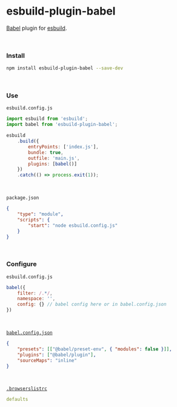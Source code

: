# esbuild-plugin-babel

[Babel](https://github.com/babel/babel) plugin for [esbuild](https://github.com/evanw/esbuild).

<br>

### Install

```zsh
npm install esbuild-plugin-babel --save-dev
```

<br>

### Use

`esbuild.config.js`

```js
import esbuild from 'esbuild';
import babel from 'esbuild-plugin-babel';

esbuild
    .build({
        entryPoints: ['index.js'],
        bundle: true,
        outfile: 'main.js',
        plugins: [babel()]
    })
    .catch(() => process.exit(1));
```

<br>

`package.json`

```json
{
    "type": "module",
    "scripts": {
        "start": "node esbuild.config.js"
    }
}
```

<br>

### Configure

`esbuild.config.js`

```js
babel({
    filter: /.*/,
    namespace: '',
    config: {} // babel config here or in babel.config.json
})
```

<br>

[`babel.config.json`](https://babeljs.io/docs/en/configuration)

```json
{
    "presets": [["@babel/preset-env", { "modules": false }]],
    "plugins": ["@babel/plugin"],
    "sourceMaps": "inline"
}
```

<br>

[`.browserslistrc`](https://github.com/browserslist/browserslist)

```yaml
defaults
```

<br>
